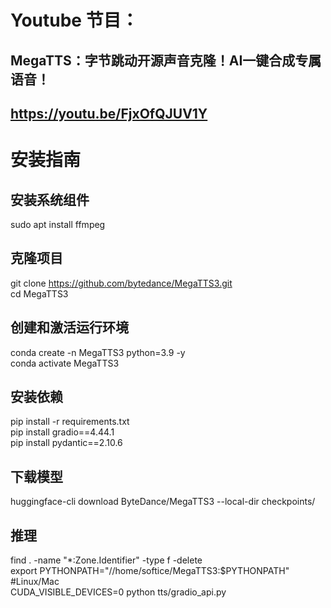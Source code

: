 # Youtube 节目：
## MegaTTS：字节跳动开源声音克隆！AI一键合成专属语音！
## https://youtu.be/FjxOfQJUV1Y

# 安装指南

## 安装系统组件
sudo apt install ffmpeg   

## 克隆项目
git clone https://github.com/bytedance/MegaTTS3.git  
cd MegaTTS3  

## 创建和激活运行环境
conda create -n MegaTTS3 python=3.9 -y  
conda activate MegaTTS3  

## 安装依赖
pip install -r requirements.txt  
pip install gradio==4.44.1  
pip install pydantic==2.10.6  

## 下载模型
huggingface-cli download ByteDance/MegaTTS3 --local-dir checkpoints/  

## 推理
find . -name "*:Zone.Identifier" -type f -delete     
export PYTHONPATH="//home/softice/MegaTTS3:$PYTHONPATH" #Linux/Mac  
CUDA_VISIBLE_DEVICES=0 python tts/gradio_api.py  












